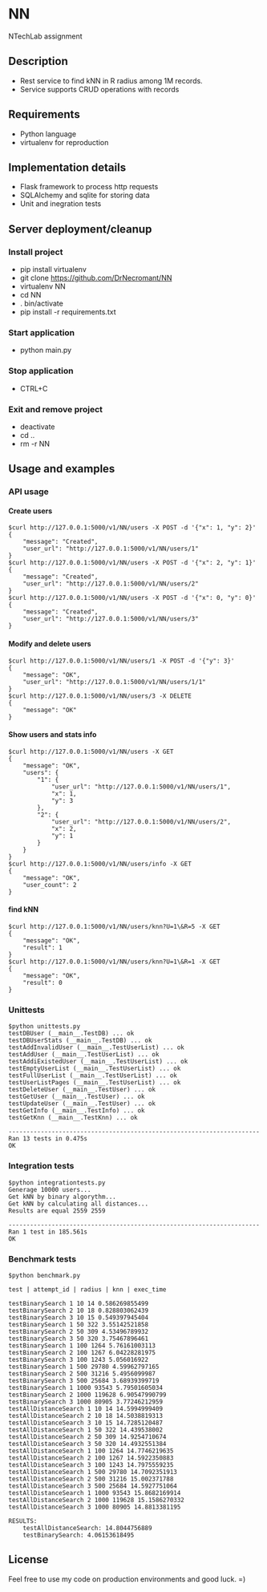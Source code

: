 # NN
NTechLab assignment

## Description
* Rest service to find kNN in R radius among 1M records.
* Service supports CRUD operations with records
 
## Requirements
* Python language
* virtualenv for reproduction

## Implementation details
* Flask framework to process http requests
* SQLAlchemy and sqlite for storing data
* Unit and inegration tests

## Server deployment/cleanup

### Install project
* pip install virtualenv
* git clone https://github.com/DrNecromant/NN
* virtualenv NN
* cd NN
* . bin/activate
* pip install -r requirements.txt

### Start application
* python main.py

### Stop application
* CTRL+C

### Exit and remove project
* deactivate
* cd ..
* rm -r NN

## Usage and examples

### API usage

#### Create users
```
$curl http://127.0.0.1:5000/v1/NN/users -X POST -d '{"x": 1, "y": 2}'
{
    "message": "Created", 
    "user_url": "http://127.0.0.1:5000/v1/NN/users/1"
}
$curl http://127.0.0.1:5000/v1/NN/users -X POST -d '{"x": 2, "y": 1}'
{
    "message": "Created", 
    "user_url": "http://127.0.0.1:5000/v1/NN/users/2"
}
$curl http://127.0.0.1:5000/v1/NN/users -X POST -d '{"x": 0, "y": 0}'
{
    "message": "Created", 
    "user_url": "http://127.0.0.1:5000/v1/NN/users/3"
}
```

#### Modify and delete users
```
$curl http://127.0.0.1:5000/v1/NN/users/1 -X POST -d '{"y": 3}'
{
    "message": "OK", 
    "user_url": "http://127.0.0.1:5000/v1/NN/users/1/1"
}
$curl http://127.0.0.1:5000/v1/NN/users/3 -X DELETE
{
    "message": "OK"
}
```

#### Show users and stats info
```
$curl http://127.0.0.1:5000/v1/NN/users -X GET
{
    "message": "OK", 
    "users": {
        "1": {
            "user_url": "http://127.0.0.1:5000/v1/NN/users/1", 
            "x": 1, 
            "y": 3
        }, 
        "2": {
            "user_url": "http://127.0.0.1:5000/v1/NN/users/2", 
            "x": 2, 
            "y": 1
        }
    }
}
$curl http://127.0.0.1:5000/v1/NN/users/info -X GET
{
    "message": "OK", 
    "user_count": 2
}
```

#### find kNN
```
$curl http://127.0.0.1:5000/v1/NN/users/knn?U=1\&R=5 -X GET
{
    "message": "OK", 
    "result": 1
}
$curl http://127.0.0.1:5000/v1/NN/users/knn?U=1\&R=1 -X GET
{
    "message": "OK", 
    "result": 0
}
```

### Unittests
```
$python unittests.py
testDBUser (__main__.TestDB) ... ok
testDBUserStats (__main__.TestDB) ... ok
testAddInvalidUser (__main__.TestUserList) ... ok
testAddUser (__main__.TestUserList) ... ok
testAddiExistedUser (__main__.TestUserList) ... ok
testEmptyUserList (__main__.TestUserList) ... ok
testFullUserList (__main__.TestUserList) ... ok
testUserListPages (__main__.TestUserList) ... ok
testDeleteUser (__main__.TestUser) ... ok
testGetUser (__main__.TestUser) ... ok
testUpdateUser (__main__.TestUser) ... ok
testGetInfo (__main__.TestInfo) ... ok
testGetKnn (__main__.TestKnn) ... ok

----------------------------------------------------------------------
Ran 13 tests in 0.475s
OK
```

### Integration tests
```
$python integrationtests.py 
Generage 10000 users...
Get kNN by binary algorythm...
Get kNN by calculating all distances...
Results are equal 2559 2559

----------------------------------------------------------------------
Ran 1 test in 185.561s
OK
```

### Benchmark tests
```
$python benchmark.py 

test | attempt_id | radius | knn | exec_time

testBinarySearch 1 10 14 0.586269855499 
testBinarySearch 2 10 18 0.828803062439 
testBinarySearch 3 10 15 0.549397945404 
testBinarySearch 1 50 322 3.55142521858 
testBinarySearch 2 50 309 4.53496789932 
testBinarySearch 3 50 320 3.75467896461 
testBinarySearch 1 100 1264 5.76161003113 
testBinarySearch 2 100 1267 6.04228281975 
testBinarySearch 3 100 1243 5.056016922 
testBinarySearch 1 500 29780 4.59962797165 
testBinarySearch 2 500 31216 5.4956099987 
testBinarySearch 3 500 25684 3.68939399719 
testBinarySearch 1 1000 93543 5.79501605034 
testBinarySearch 2 1000 119628 6.90547990799 
testBinarySearch 3 1000 80905 3.77246212959 
testAllDistanceSearch 1 10 14 14.5994999409 
testAllDistanceSearch 2 10 18 14.5038819313 
testAllDistanceSearch 3 10 15 14.7285120487 
testAllDistanceSearch 1 50 322 14.439538002 
testAllDistanceSearch 2 50 309 14.9254710674 
testAllDistanceSearch 3 50 320 14.4932551384 
testAllDistanceSearch 1 100 1264 14.7746219635 
testAllDistanceSearch 2 100 1267 14.5922350883 
testAllDistanceSearch 3 100 1243 14.7975559235 
testAllDistanceSearch 1 500 29780 14.7092351913 
testAllDistanceSearch 2 500 31216 15.002371788 
testAllDistanceSearch 3 500 25684 14.5927751064 
testAllDistanceSearch 1 1000 93543 15.8682169914 
testAllDistanceSearch 2 1000 119628 15.1586270332 
testAllDistanceSearch 3 1000 80905 14.8813381195 

RESULTS:
	testAllDistanceSearch: 14.8044756889
	testBinarySearch: 4.06153618495
```

## License
Feel free to use my code on production environments and good luck. =)
